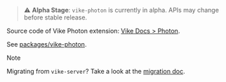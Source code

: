 > ⚠️ **Alpha Stage**: `vike-photon` is currently in alpha. APIs may change before stable release.

Source code of Vike Photon extension: [Vike Docs > Photon](https://vike.dev/vike-photon).

See [packages/vike-photon](packages/vike-photon).

> [!NOTE]
> Migrating from `vike-server`? Take a look at the [migration doc](MIGRATION.md).
